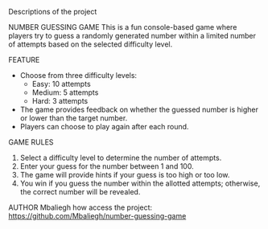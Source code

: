 Descriptions of the project

NUMBER GUESSING GAME
This is a fun console-based game where players try to guess a randomly generated number within a limited number of attempts based on the selected difficulty level.

FEATURE
- Choose from three difficulty levels:
  - Easy: 10 attempts
  - Medium: 5 attempts
  - Hard: 3 attempts
- The game provides feedback on whether the guessed number is higher or lower than the target number.
- Players can choose to play again after each round.

GAME RULES
1. Select a difficulty level to determine the number of attempts.
2. Enter your guess for the number between 1 and 100.
3. The game will provide hints if your guess is too high or too low.
4. You win if you guess the number within the allotted attempts; otherwise, the correct number will be revealed.


AUTHOR
Mbaliegh
how access the project:
https://github.com/Mbaliegh/number-guessing-game

